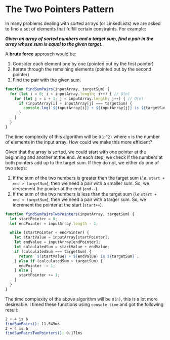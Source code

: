 # The Two Pointers Pattern

In many problems dealing with sorted arrays (or LinkedLists) we are asked to find
a set of elements that fulfill certain constraints. For example:

**_Given an array of sorted numbers and a target sum, find a pair in the array whose sum is equal to the given target._**

A **brute force** approach would be:

1. Consider each element one by one (pointed out by the first pointer)
2. Iterate through the remaining elements (pointed out by the second pointer)
3. Find the pair with the given sum.

```js
function findSumPairs(inputArray, targetSum) {
  for (let i = 0; i < inputArray.length; i++) { // O(n)
    for (let j = i + 1; j < inputArray.length; j++) { // O(n)
      if (inputArray[i] + inputArray[j] === targetSum) {
        console.log(`${inputArray[i]} + ${inputArray[j]} is ${targetSum}`);
      }
    }
  }
}
```

The time complexity of this algorithm will be `O(n^2)` where `n` is the number
of elements in the input array. How could we make this more efficient?

Given that the array is sorted, we could start with one pointer at the beginning
and another at the end. At each step, we check if the numbers at both pointers add
up to the target sum. If they do not, we either do one of two steps:

1. If the sum of the two numbers is greater than the target sum
(_i.e._ `start + end > targetSum`), then we need a pair with a smaller sum. So,
we decrement the pointer at the end (`end--`).
2. If the sum of the two numbers is less than the target sum
(_i.e_ `start + end < targetSum`), then we need a pair with a larger sum. So, we
increment the pointer at the start (`start++`).

```js
function findSumPairsTwoPointers(inputArray, targetSum) {
  let startPointer = 0;
  let endPointer = inputArray.length - 1;

  while (startPointer < endPointer) {
    let startValue = inputArray[startPointer];
    let endValue = inputArray[endPointer];
    let calculatedSum = startValue + endValue;
    if (calculatedSum === targetSum) {
      return `${startValue} + ${endValue} is ${targetSum}`;
    } else if (calculatedSum > targetSum) {
      endPointer -= 1;
    } else {
      startPointer += 1;
    }
  }
}
```

The time complexity of the above algorithm will be `O(n)`, this is a lot more
desireable. I timed these functions using `console.time` and got the following
result:

```bash
2 + 4 is 6
findSumPairs(): 11.549ms
2 + 4 is 6
findSumPairsTwoPointers(): 0.171ms
```
